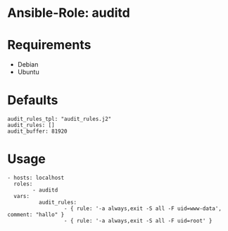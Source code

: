# Ansible-Role: auditd

# Requirements
* Debian
* Ubuntu

# Defaults

```
audit_rules_tpl: "audit_rules.j2"
audit_rules: []
audit_buffer: 81920
```

# Usage
```
- hosts: localhost
  roles:
        - auditd
  vars:
          audit_rules:
                  - { rule: '-a always,exit -S all -F uid=www-data', comment: "hallo" }
                  - { rule: '-a always,exit -S all -F uid=root' }

```
